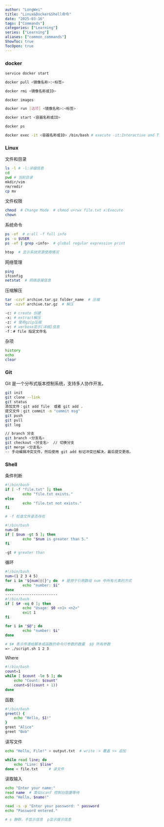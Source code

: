 ```yaml
---
author: "LongWei"
title: "Linux&Docker&Shell命令"
date: "2025-03-16"
tags: ["Commands"]
categories: ["Learning"]
series: ["Learning"]
aliases: ["common_commands"]
ShowToc: true
TocOpen: true
---
```



### docker

```bash
service docker start

docker pull <镜像名称>:<标签>

docker rmi <镜像名称或ID>

docker images

docker run [选项] <镜像名称>:<标签>

docker start <容器名称或ID>

docker ps

docker exec -it <容器名称或ID> /bin/bash # execute -it:Interactive and Teletypewriter 交互式&伪终端
```





### **Linux**

文件和目录

```bash
ls -l # -l:详细信息
cd
pwd # 当前目录
mkdir/vim
rm/rmdir
cp mv
```

文件权限

```bash
chmod  # Change Mode  # chmod u+rwx file.txt x:Execute
chown
```

系统命令

```bash
ps -ef  # e:all -f full info
ps -u $USER
ps -ef | grep <info>  # global regular expression print

htop  # 显示系统资源使用情况
```

网络管理

```bash
ping
ifconfig
netstat  # 网络连接信息
```

压缩解压

```bash
tar -czvf archive.tar.gz folder_name  # 压缩 
tar -xzvf archive.tar.gz  # 解压

-c: # create 创建
-x: # extract解压
-z: # 使用gzip压缩
-v: # verbose显示[详细]信息
-f：# file 指定文件名
```

杂项

```bash
history 
echo
clear
```





### **Git**

Git 是一个分布式版本控制系统，支持多人协作开发。



```bash
git init
git clone --link
git status
添加文件：git add file  或者 git add .
提交文件：git commit -m "commit msg"
git push 
git pull
git log

// branch 分支
git branch <分支名>
git checkout <分支名>  // 切换分支
git merge <分支名>
-- 手动编辑冲突文件，然后使用 git add 标记冲突已解决，最后提交更改。
```



### **Shell**

条件判断

```bash
#!/bin/bash
if [ -f "file.txt" ]; then
        echo "file.txt exists."
else
        echo "file.txt not exists."
fi

# -f 检查文件是否存在

#!/bin/bash
num=10
if [ $num -gt 5 ]; then
        echo "$num is greater than 5."
fi

-gt # greater than
```

循环

```bash
#!/bin/bash
num=(1 2 3 4 5)
for i in "${num[@]}"; do  # 是用于引用数组 num 中所有元素的方式
        echo "number: $i"
done
------------------------
#!/bin/bash
if [ $# -eq 0 ]; then
        echo "Usage: $0 <n1> <n2>"
        exit 1
fi

for i in "$@"; do
        echo "number: $i"
done    

# $# 表示传递给脚本或函数的命令行参数的数量  $@ 所有参数
=> ./script.sh 1 2 3
```

Where

```bash
#!/bin/bash
count=1
while [ $count -le 5 ]; do
    echo "Count: $count"
    count=$((count + 1))
done
```

函数

```bash
#!/bin/bash
greet() {
    echo "Hello, $1!"
}
greet "Alice"
greet "Bob"
```

读写文件

```bash
echo "Hello, File!" > output.txt  # write：> 覆盖 >> 追加

while read line; do
    echo "Line: $line"
done < file.txt     # 读文件
```

读取输入

```bash
echo "Enter your name:"
read name  # 类似scanf 控制台阻塞等待
echo "Hello, $name!"

read -s -p "Enter your password: " password
echo "Password entered."

# s 静默，不显示信息  p显示提示信息
```

